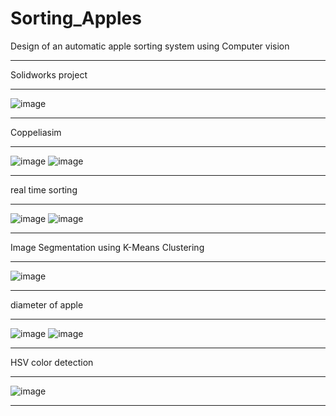 # Sorting_Apples
Design of an automatic apple sorting system using Computer vision
__________________________________________________________________________________________
Solidworks project
__________________
![image](https://github.com/AUBAI-ALKHABBAZ/Sorting_Apples/assets/102236043/90958e69-a502-4886-b32b-9bb54accd03d)
__________________________________________________________________________________________
Coppeliasim
___________
![image](https://github.com/AUBAI-ALKHABBAZ/Sorting_Apples/assets/102236043/6069793f-2377-4dce-94af-5885db227627)
![image](https://github.com/AUBAI-ALKHABBAZ/Sorting_Apples/assets/102236043/5582419f-8b5a-47af-b2cd-81c0700cd149)
__________________________________________________________________________________________
real time sorting 
_________________
![image](https://github.com/AUBAI-ALKHABBAZ/Sorting_Apples/assets/102236043/b0186187-c0cc-4f41-8f01-8922779f0873)
![image](https://github.com/AUBAI-ALKHABBAZ/Sorting_Apples/assets/102236043/5236c42b-131c-4365-92f0-29c53edcb398)
__________________________________________________________________________________________
Image Segmentation using K-Means Clustering
___________________________________________
![image](https://github.com/AUBAI-ALKHABBAZ/Sorting_Apples/assets/102236043/56698903-8e50-4834-8aad-93201a9751cf)
__________________________________________________________________________________________
diameter of apple
_________________
![image](https://github.com/AUBAI-ALKHABBAZ/Sorting_Apples/assets/102236043/63de63bc-baec-4eb2-b482-6e5311a2ab35)
![image](https://github.com/AUBAI-ALKHABBAZ/Sorting_Apples/assets/102236043/faababc4-fcd5-4993-a0eb-0d3bfb7d8eea)
__________________________________________________________________________________________
HSV color detection
___________________
![image](https://github.com/AUBAI-ALKHABBAZ/Sorting_Apples/assets/102236043/a5cbd216-6d4a-4107-8bf0-143e9b1347ab)
__________________________________________________________________________________________







